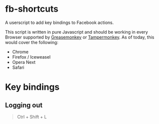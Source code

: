 # fb-shortcuts
A userscript to add key bindings to Facebook actions.

This script is written in pure Javascript and should be working in every Browser supported by [Greasemonkey](http://www.greasespot.net/) or [Tampermonkey](https://tampermonkey.net/). As of today, this would cover the following:

- Chrome
- Firefox / Iceweasel
- Opera Next
- Safari

# Key bindings

## Logging out

> Ctrl + Shift + L
